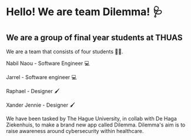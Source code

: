 # Hello! We are team Dilemma! :stethoscope:	
## We are a group of final year students at THUAS 

We are a team that consists of four students 🧑‍🎓.

Nabil Naou - Software Engineer 💻 

Jarrel - Software engineer 💻

Raphael - Designer 🖌️

Xander Jennie - Designer 🖌️

We have been tasked by The Hague University, in collab with De Haga Ziekenhuis, to make a brand new app called Dilemma. Dilemma's aim is to raise awareness around cybersecurity within healthcare.




